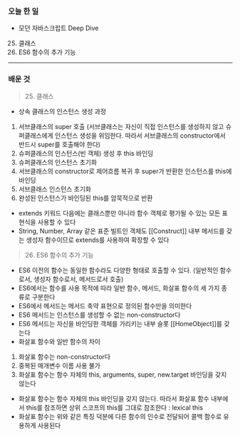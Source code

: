 ### 오늘 한 일
- 모던 자바스크립트 Deep Dive
25. 클래스
26. ES6 함수의 추가 기능
___
### 배운 것
> 25. 클래스
- 상속 클래스의 인스턴스 생성 과정
1. 서브클래스의 super 호출 (서브클래스는 자신이 직접 인스턴스를 생성하지 않고 슈퍼클래스에게 인스턴스 생성을 위임한다. 따라서 서브클래스의 constructor에서 반드시 super를 호출해야 한다)
2. 슈퍼클래스의 인스턴스(빈 객체) 생성 후 this 바인딩
3. 슈퍼클래스의 인스턴스 초기화
4. 서브클래스의 constructor로 제어흐름 복귀 후 super가 반환한 인스턴스를 this에 바인딩
5. 서브클래스 인스턴스 초기화
6. 완성된 인스턴스가 바인딩된 this를 암묵적으로 반환
- extends 키워드 다음에는 클래스뿐만 아니라 함수 객체로 평가될 수 있는 모든 표현식을 사용할 수 있다
- String, Number, Array 같은 표준 빌트인 객체도 [[Construct]] 내부 메서드를 갖는 생성자 함수이므로 extends를 사용하여 확장할 수 있다

> 26. ES6 함수의 추가 기능
- ES6 이전의 함수는 동일한 함수라도 다양한 형태로 호출할 수 있다. (일반적인 함수로서, 생성자 함수로서, 메서드로서 호출)
- ES6에서는 함수를 사용 목적에 따라 일반 함수, 메서드, 화살표 함수의 세 가지 종류로 구분한다
- ES6에서 메서드는 메서드 축약 표현으로 정의된 함수만을 의미한다
- ES6 메서드는 인스턴스를 생성할 수 없는 non-constructor다
- ES6 메서드는 자신을 바인딩한 객체를 가리키는 내부 슬롯 [[HomeObject]]를 갖는다
- 화살표 함수와 일반 함수의 차이
1. 화살표 함수는 non-constructor다
2. 중복된 매개변수 이름 사용 불가
3. 화살표 함수는 함수 자체의 this, arguments, super, new.target 바인딩을 갖지 않는다
- 화살표 함수는 함수 자체의 this 바인딩을 갖지 않는다. 따라서 화살표 함수 내부에서 this를 참조하면 상위 스코프의 this를 그대로 참조한다 : lexical this
- 화살표 함수는 위와 같은 특징 덕분에 다른 함수의 인수로 전달되어 콜백 함수로 유용하게 사용된다
